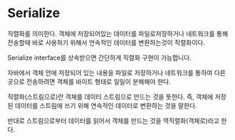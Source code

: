 # Serialize

직렬화를 의미한다.
객체에 저장되어있는 데이터를 파일로저장하거나 네트워크를 통해 전송할때 바로 사용하기 위해서
연속적인 데이터를 변환하는것이 직렬화이다.

Serialize interface를 상속받으면 간단하게 직렬화 구현이 가능합니다.

자바에서 객체 안에 저장되어 있는 내용을 파일로 저장하거나 네트워크를 통하여 다른 곳으로 전송하려면 객체를 바이트 형태로 일일이 분해해야 한다. 

직렬화(스트림으로)란 객체를 데이터 스트림으로 만드는 것을 뜻한다. 즉, 객체에 저장된 데이터를 스트림에 쓰기 위해 연속적인 데이터로 변환하는 것을 말한다.

반대로 스트림으로부터 데이터를 읽어서 객체를 만드는 것을 역직렬화(객체로)라고 한다.
